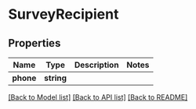 # SurveyRecipient

## Properties
Name | Type | Description | Notes
------------ | ------------- | ------------- | -------------
**phone** | **string** |  | 

[[Back to Model list]](../README.md#documentation-for-models) [[Back to API list]](../README.md#documentation-for-api-endpoints) [[Back to README]](../README.md)


